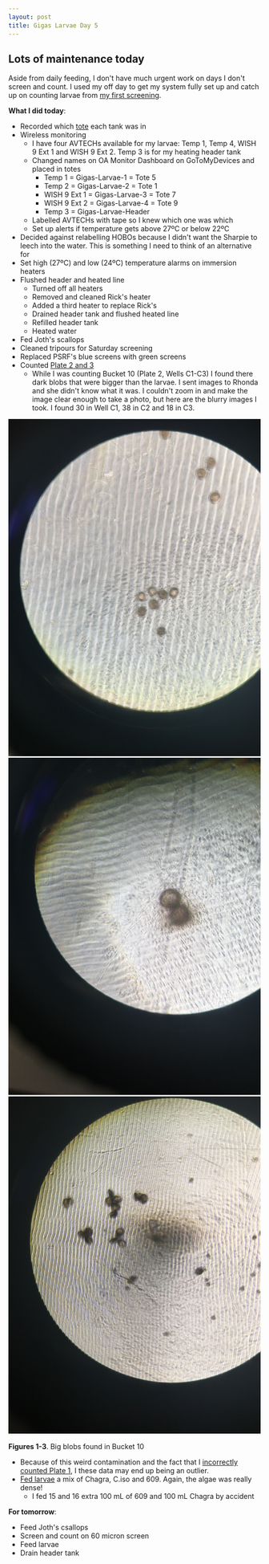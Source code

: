 ```yaml
---
layout: post
title: Gigas Larvae Day 5
---
```


## Lots of maintenance today

Aside from daily feeding, I don't have much urgent work on days I don't screen and count. I used my off day to get my system fully set up and catch up on counting larvae from [my first screening](https://yaaminiv.github.io/Gigas-Larvae-Day2/).

**What I did today**:

- Recorded which [tote](https://github.com/RobertsLab/project-oyster-oa/blob/master/data/2017-07-30-pacific-oyster-larvae/2017-07-31-Temperature.xlsx) each tank was in
- Wireless monitoring
  - I have four AVTECHs available for my larvae: Temp 1, Temp 4, WISH 9 Ext 1 and WISH 9 Ext 2. Temp 3 is for my heating header tank
  - Changed names on OA Monitor Dashboard on GoToMyDevices and placed in totes
    - Temp 1 = Gigas-Larvae-1 = Tote 5
    - Temp 2 = Gigas-Larvae-2 = Tote 1
    - WISH 9 Ext 1 = Gigas-Larvae-3 = Tote 7
    - WISH 9 Ext 2 = Gigas-Larvae-4 = Tote 9
    - Temp 3 = Gigas-Larvae-Header
  - Labelled AVTECHs with tape so I knew which one was which
  - Set up alerts if temperature gets above 27ºC or below 22ºC
- Decided against relabelling HOBOs because I didn't want the Sharpie to leech into the water. This is something I need to think of an alternative for
- Set high (27ºC) and low (24ºC) temperature alarms on immersion heaters
- Flushed header and heated line
  - Turned off all heaters
  - Removed and cleaned Rick's heater
  - Added a third heater to replace Rick's
  - Drained header tank and flushed heated line
  - Refilled header tank
  - Heated water
- Fed Joth's scallops
- Cleaned tripours for Saturday screening
- Replaced PSRF's blue screens with green screens
- Counted [Plate 2 and 3](https://github.com/RobertsLab/project-oyster-oa/blob/master/data/2017-07-30-pacific-oyster-larvae/2017-08-02-Larvae-Counts.xlsx)
  - While I was counting Bucket 10 (Plate 2, Wells C1-C3) I found there dark blobs that were bigger than the larvae. I sent images to Rhonda and she didn't know what it was. I couldn't zoom in and make the image clear enough to take a photo, but here are the blurry images I took. I found 30 in Well C1, 38 in C2 and 18 in C3.
  
![blob1](https://raw.githubusercontent.com/RobertsLab/project-oyster-oa/master/images/Gigas-larvae/2017-08-04/2017-08-04-Bucket10-1.JPG)
![blob2](https://raw.githubusercontent.com/RobertsLab/project-oyster-oa/master/images/Gigas-larvae/2017-08-04/2017-08-04-Bucket10-2.JPG)
![blob3](https://raw.githubusercontent.com/RobertsLab/project-oyster-oa/master/images/Gigas-larvae/2017-08-04/2017-08-04-Bucket10-3.JPG)

**Figures 1-3**. Big blobs found in Bucket 10
  - Because of this weird contamination and the fact that I [incorrectly counted Plate 1](https://yaaminiv.github.io/Gigas-Larvae-Day4/), I these data may end up being an outlier.
- [Fed larvae](https://github.com/RobertsLab/project-oyster-oa/blob/master/data/2017-07-30-pacific-oyster-larvae/2017-07-30-Feeding.xlsx) a mix of Chagra, C.iso and 609. Again, the algae was really dense!
  - I fed 15 and 16 extra 100 mL of 609 and 100 mL Chagra by accident

**For tomorrow**:

- Feed Joth's csallops
- Screen and count on 60 micron screen
- Feed larvae
- Drain header tank
